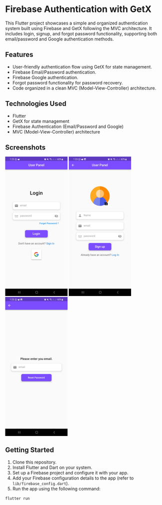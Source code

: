 # Firebase Authentication with GetX

This Flutter project showcases a simple and organized authentication system built using Firebase and GetX following the MVC architecture. It includes login, signup, and forgot password functionality, supporting both email/password and Google authentication methods.

## Features

- User-friendly authentication flow using GetX for state management.
- Firebase Email/Password authentication.
- Firebase Google authentication.
- Forgot password functionality for password recovery.
- Code organized in a clean MVC (Model-View-Controller) architecture.

## Technologies Used

- Flutter
- GetX for state management
- Firebase Authentication (Email/Password and Google)
- MVC (Model-View-Controller) architecture

## Screenshots
<div>
  <img src="https://github.com/zetro-malik/Flutter-Firebase-LogIn/blob/main/screenshots/Screenshot_20230823_132301.jpg" alt="Director View" width="200"/>
  <img src="https://github.com/zetro-malik/Flutter-Firebase-LogIn/blob/main/screenshots/Screenshot_20230823_132305.jpg" alt="Add Room Data View" width="200"/>
  <img src="https://github.com/zetro-malik/Flutter-Firebase-LogIn/blob/main/screenshots/Screenshot_20230823_132309.jpg" alt="Add Room Data View" width="200"/>
  
</div>

## Getting Started

1. Clone this repository.
2. Install Flutter and Dart on your system.
3. Set up a Firebase project and configure it with your app.
4. Add your Firebase configuration details to the app (refer to `lib/firebase_config.dart`).
5. Run the app using the following command:

```bash
flutter run
